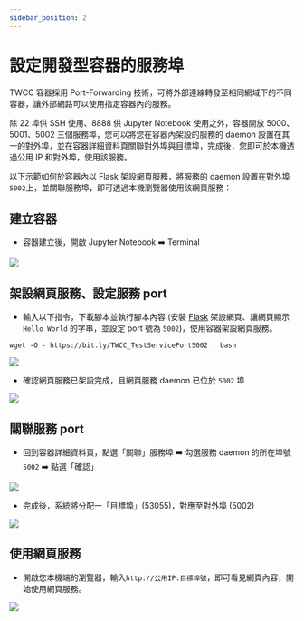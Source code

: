 ```yaml
---
sidebar_position: 2
---
```


# 設定開發型容器的服務埠

TWCC 容器採用 Port-Forwarding 技術，可將外部連線轉發至相同網域下的不同容器，讓外部網路可以使用指定容器內的服務。

除 22 埠供 SSH 使用、8888 供 Jupyter Notebook 使用之外，容器開放 5000、5001、5002 三個服務埠，您可以將您在容器內架設的服務的 daemon 設置在其一的對外埠，並在容器詳細資料頁關聯對外埠與目標埠，完成後，您即可於本機透過公用 IP 和對外埠，使用該服務。

以下示範如何於容器內以 Flask 架設網頁服務，將服務的 daemon 設置在對外埠`5002`上，並關聯服務埠，即可透過本機瀏覽器使用該網頁服務：

## 建立容器

- 容器建立後，開啟 Jupyter Notebook :arrow_right: Terminal

![](https://i.imgur.com/tM02MTW.png)

## 架設網頁服務、設定服務 port

- 輸入以下指令，下載腳本並執行腳本內容 (安裝 [Flask](https://flask.palletsprojects.com/en/1.1.x/) 架設網頁、讓網頁顯示 `Hello World` 的字串，並設定 port 號為 `5002`)，使用容器架設網頁服務。 
```bash=
wget -O - https://bit.ly/TWCC_TestServicePort5002 | bash
```
![](https://i.imgur.com/TCStO51.png)
        
- 確認網頁服務已架設完成，且網頁服務 daemon 已位於 `5002` 埠
        
![](https://i.imgur.com/XKvEMYX.png)

## 關聯服務 port
        
- 回到容器詳細資料頁，點選「關聯」服務埠 :arrow_right: 勾選服務 daemon 的所在埠號 `5002` :arrow_right: 點選「確認」
        
![](https://i.imgur.com/d6O2sWE.png)
        
- 完成後，系統將分配一「目標埠」(53055)，對應至對外埠 (5002)
        
![](https://i.imgur.com/a9wXd1e.png)

## 使用網頁服務
        
- 開啟您本機端的瀏覽器，輸入`http://公用IP:目標埠號`，即可看見網頁內容，開始使用網頁服務。

![](https://i.imgur.com/Za4GoFg.png)

